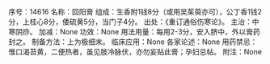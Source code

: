 序号：14616
名称：回阳膏
组成：生香附1钱8分（或用吴茱萸亦可），公丁香1钱2分，上桂心8分，倭硫黄5分，当门子4分。
出处：《重订通俗伤寒论》。
主治：中寒阴痧。
加减：None
功效：None
用法用量：每用2-3分，安入脐中，外以膏药封之。
制备方法：上为极细末。
临床应用：None
各家论述：None
用药禁忌：惟口渴苔黄，二便热者，虽见肢冷脉伏，亦勿妄贴此膏；孕妇忌帖。
附注：None
